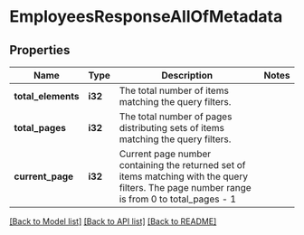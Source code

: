 # EmployeesResponseAllOfMetadata

## Properties

Name | Type | Description | Notes
------------ | ------------- | ------------- | -------------
**total_elements** | **i32** | The total number of items matching the query filters. | 
**total_pages** | **i32** | The total number of pages distributing sets of items matching the query filters. | 
**current_page** | **i32** | Current page number containing the returned set of items matching with the query filters. The page number range is from 0 to total_pages - 1 | 

[[Back to Model list]](../README.md#documentation-for-models) [[Back to API list]](../README.md#documentation-for-api-endpoints) [[Back to README]](../README.md)


